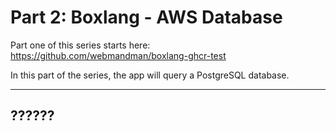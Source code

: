 # Part 2: Boxlang - AWS Database 

Part one of this series starts here: https://github.com/webmandman/boxlang-ghcr-test 

In this part of the series, the app will query a PostgreSQL database. 

---

## ??????
